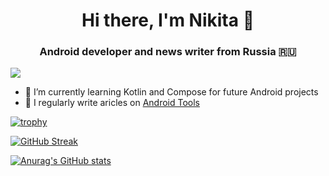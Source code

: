 <h1 align="center">Hi there, I'm Nikita 👋</h1>
<h3 align="center">Android developer and news writer from Russia 🇷🇺</h3>

 ![](https://komarev.com/ghpvc/?username=japskiddin)

- 🌱 I’m currently learning Kotlin and Compose for future Android projects
- 📝 I regularly write aricles on [Android Tools](https://android-tools.ru/)

[![trophy](https://github-profile-trophy.vercel.app/?username=japskiddin)](https://github.com/japskiddin/github-profile-trophy)

[![GitHub Streak](https://github-readme-streak-stats.herokuapp.com/?user=Japskiddin)](https://git.io/streak-stats)

 [![Anurag's GitHub stats](https://github-readme-stats.vercel.app/api?username=japskiddin)](https://github.com/japskiddin/github-readme-stats)

<!--
**Japskiddin/Japskiddin** is a ✨ _special_ ✨ repository because its `README.md` (this file) appears on your GitHub profile.

Here are some ideas to get you started:

- 🔭 I’m currently working on ...
- 🌱 I’m currently learning ...
- 👯 I’m looking to collaborate on ...
- 🤔 I’m looking for help with ...
- 💬 Ask me about ...
- 📫 How to reach me: ...
- 😄 Pronouns: ...
- ⚡ Fun fact: ...
-->
